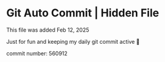 # Git Auto Commit | Hidden File

This file was added Feb 12, 2025

Just for fun and keeping my daily git commit active 🤪

commit number: 560912
